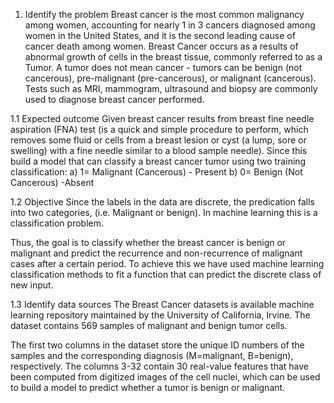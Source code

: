 1. Identify the problem
Breast cancer is the most common malignancy among women, accounting for nearly 1 in 3 cancers diagnosed among women in the United States, and it is the second leading cause of cancer death among women. Breast Cancer occurs as a results of abnormal growth of cells in the breast tissue, commonly referred to as a Tumor. A tumor does not mean cancer - tumors can be benign (not cancerous), pre-malignant (pre-cancerous), or malignant (cancerous). Tests such as MRI, mammogram, ultrasound and biopsy are commonly used to diagnose breast cancer performed.

1.1 Expected outcome
Given breast cancer results from breast fine needle aspiration (FNA) test (is a quick and simple procedure to perform, which removes some fluid or cells from a breast lesion or cyst (a lump, sore or swelling) with a fine needle similar to a blood sample needle). Since this build a model that can classify a breast cancer tumor using two training classification:
a) 1= Malignant (Cancerous) - Present b) 0= Benign (Not Cancerous) -Absent

1.2 Objective
Since the labels in the data are discrete, the predication falls into two categories, (i.e. Malignant or benign). In machine learning this is a classification problem.

Thus, the goal is to classify whether the breast cancer is benign or malignant and predict the recurrence and non-recurrence of malignant cases after a certain period. To achieve this we have used machine learning classification methods to fit a function that can predict the discrete class of new input.

1.3 Identify data sources
The Breast Cancer datasets is available machine learning repository maintained by the University of California, Irvine. The dataset contains 569 samples of malignant and benign tumor cells.

The first two columns in the dataset store the unique ID numbers of the samples and the corresponding diagnosis (M=malignant, B=benign), respectively. The columns 3-32 contain 30 real-value features that have been computed from digitized images of the cell nuclei, which can be used to build a model to predict whether a tumor is benign or malignant.

